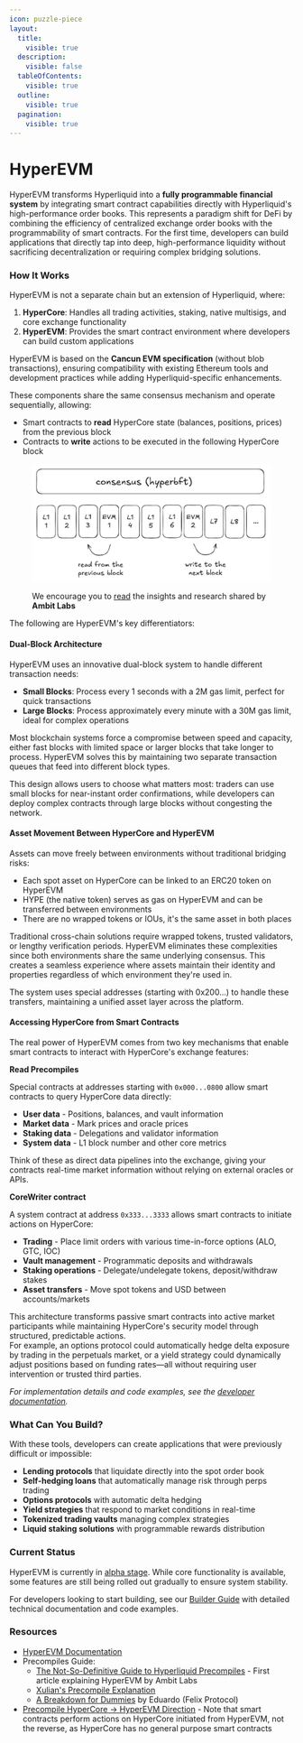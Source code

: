 ```yaml
---
icon: puzzle-piece
layout:
  title:
    visible: true
  description:
    visible: false
  tableOfContents:
    visible: true
  outline:
    visible: true
  pagination:
    visible: true
---
```


# HyperEVM

HyperEVM transforms Hyperliquid into a **fully programmable financial system** by integrating smart contract capabilities directly with Hyperliquid's high-performance order books. This represents a paradigm shift for DeFi by combining the efficiency of centralized exchange order books with the programmability of smart contracts. For the first time, developers can build applications that directly tap into deep, high-performance liquidity without sacrificing decentralization or requiring complex bridging solutions.

### How It Works

HyperEVM is not a separate chain but an extension of Hyperliquid, where:

1. **HyperCore**: Handles all trading activities, staking, native multisigs, and core exchange functionality
2. **HyperEVM**: Provides the smart contract environment where developers can build custom applications

HyperEVM is based on the **Cancun EVM specification** (without blob transactions), ensuring compatibility with existing Ethereum tools and development practices while adding Hyperliquid-specific enhancements.

These components share the same consensus mechanism and operate sequentially, allowing:

* Smart contracts to **read** HyperCore state (balances, positions, prices) from the previous block
* Contracts to **write** actions to be executed in the following HyperCore block

<figure><img src="../.gitbook/assets/image (15).png" alt=""><figcaption><p>We encourage you to <a href="https://medium.com/@ambitlabs/the-not-so-definitive-guide-to-hyperliquid-precompiles-f0b6025bb4a3">read</a> the insights and research shared by <strong>Ambit Labs</strong></p></figcaption></figure>

The following are HyperEVM's key differentiators:

#### Dual-Block Architecture

HyperEVM uses an innovative dual-block system to handle different transaction needs:

* **Small Blocks**: Process every 1 seconds with a 2M gas limit, perfect for quick transactions
* **Large Blocks**: Process approximately every minute with a 30M gas limit, ideal for complex operations

Most blockchain systems force a compromise between speed and capacity, either fast blocks with limited space or larger blocks that take longer to process. HyperEVM solves this by maintaining two separate transaction queues that feed into different block types.

This design allows users to choose what matters most: traders can use small blocks for near-instant order confirmations, while developers can deploy complex contracts through large blocks without congesting the network.

#### Asset Movement Between HyperCore and HyperEVM

Assets can move freely between environments without traditional bridging risks:

* Each spot asset on HyperCore can be linked to an ERC20 token on HyperEVM
* HYPE (the native token) serves as gas on HyperEVM and can be transferred between environments
* There are no wrapped tokens or IOUs, it's the same asset in both places

Traditional cross-chain solutions require wrapped tokens, trusted validators, or lengthy verification periods. HyperEVM eliminates these complexities since both environments share the same underlying consensus. This creates a seamless experience where assets maintain their identity and properties regardless of which environment they're used in.

The system uses special addresses (starting with 0x200...) to handle these transfers, maintaining a unified asset layer across the platform.

#### Accessing HyperCore from Smart Contracts

The real power of HyperEVM comes from two key mechanisms that enable smart contracts to interact with HyperCore's exchange features:

**Read Precompiles**

Special contracts at addresses starting with `0x000...0800` allow smart contracts to query HyperCore data directly:

* **User data** - Positions, balances, and vault information
* **Market data** - Mark prices and oracle prices
* **Staking data** - Delegations and validator information
* **System data** - L1 block number and other core metrics

Think of these as direct data pipelines into the exchange, giving your contracts real-time market information without relying on external oracles or APIs.

**CoreWriter contract**

A system contract at address `0x333...3333` allows smart contracts to initiate actions on HyperCore:

* **Trading** - Place limit orders with various time-in-force options (ALO, GTC, IOC)
* **Vault management** - Programmatic deposits and withdrawals
* **Staking operations** - Delegate/undelegate tokens, deposit/withdraw stakes
* **Asset transfers** - Move spot tokens and USD between accounts/markets

This architecture transforms passive smart contracts into active market participants while maintaining HyperCore's security model through structured, predictable actions. \
For example, an options protocol could automatically hedge delta exposure by trading in the perpetuals market, or a yield strategy could dynamically adjust positions based on funding rates—all without requiring user intervention or trusted third parties.

_For implementation details and code examples, see the_ [_developer documentation_](https://hyperliquid.gitbook.io/hyperliquid-docs/for-developers/hyperevm/interacting-with-hypercore)_._

### What Can You Build?

With these tools, developers can create applications that were previously difficult or impossible:

* **Lending protocols** that liquidate directly into the spot order book
* **Self-hedging loans** that automatically manage risk through perps trading
* **Options protocols** with automatic delta hedging
* **Yield strategies** that respond to market conditions in real-time
* **Tokenized trading vaults** managing complex strategies
* **Liquid staking solutions** with programmable rewards distribution

### Current Status

HyperEVM is currently in [alpha stage](../introduction/roadmap/#hyperevm). While core functionality is available, some features are still being rolled out gradually to ensure system stability.

For developers looking to start building, see our [Builder Guide](../guide/builder-guide/hyperevm/) with detailed technical documentation and code examples.

### Resources

* [HyperEVM Documentation](https://hyperliquid.gitbook.io/hyperliquid-docs/hyperevm)
* Precompiles Guide:
  * [The Not-So-Definitive Guide to Hyperliquid Precompiles](https://medium.com/@ambitlabs/the-not-so-definitive-guide-to-hyperliquid-precompiles-f0b6025bb4a3) - First article explaining HyperEVM by Ambit Labs
  * [Xulian's Precompile Explanation](https://x.com/xulian_hl/status/1919617689124794692)
  * [A Breakdown for Dummies](https://x.com/emaverick90/status/1919727174426284488) by Eduardo (Felix Protocol)
* [Precompile HyperCore → HyperEVM Direction](https://x.com/xulian_hl/status/1916711761769804169) - Note that smart contracts perform actions on HyperCore initiated from HyperEVM, not the reverse, as HyperCore has no general purpose smart contracts
